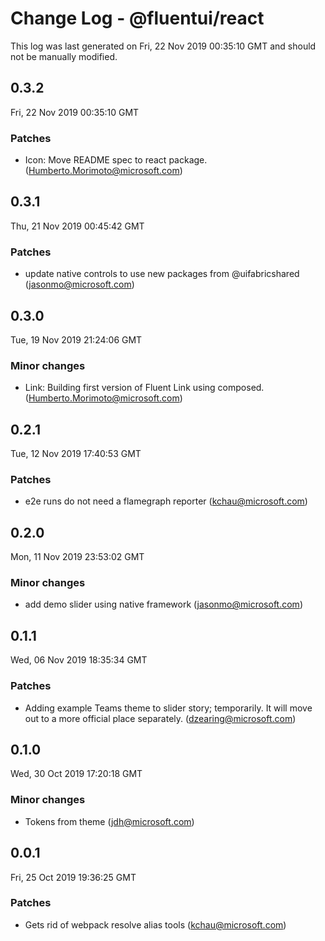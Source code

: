 # Change Log - @fluentui/react

This log was last generated on Fri, 22 Nov 2019 00:35:10 GMT and should not be manually modified.

## 0.3.2
Fri, 22 Nov 2019 00:35:10 GMT

### Patches

- Icon: Move README spec to react package. (Humberto.Morimoto@microsoft.com)
## 0.3.1
Thu, 21 Nov 2019 00:45:42 GMT

### Patches

- update native controls to use new packages from @uifabricshared (jasonmo@microsoft.com)
## 0.3.0
Tue, 19 Nov 2019 21:24:06 GMT

### Minor changes

- Link: Building first version of Fluent Link using composed. (Humberto.Morimoto@microsoft.com)
## 0.2.1
Tue, 12 Nov 2019 17:40:53 GMT

### Patches

- e2e runs do not need a flamegraph reporter (kchau@microsoft.com)
## 0.2.0
Mon, 11 Nov 2019 23:53:02 GMT

### Minor changes

- add demo slider using native framework (jasonmo@microsoft.com)
## 0.1.1
Wed, 06 Nov 2019 18:35:34 GMT

### Patches

- Adding example Teams theme to slider story; temporarily. It will move out to a more official place separately. (dzearing@microsoft.com)
## 0.1.0
Wed, 30 Oct 2019 17:20:18 GMT

### Minor changes

- Tokens from theme (jdh@microsoft.com)
## 0.0.1
Fri, 25 Oct 2019 19:36:25 GMT

### Patches

- Gets rid of webpack resolve alias tools (kchau@microsoft.com)
